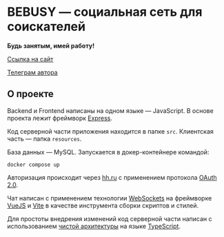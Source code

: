 # BEBUSY ― социальная сеть для соискателей

**Будь занятым, имей работу!**

[Ссылка на сайт](https://bebusy.ru/)

[Телеграм автора](https://t.me/denchik1170)

## О проекте

Backend и Frontend написаны на одном языке ― JavaScript.
В основе проекта лежит фреймворк [Express](https://expressjs.com/ru/).

Код серверной части приложения находится в папке `src`.
Клиентская часть ― папка `resources`.

База данных ― MySQL. Запускается в докер-контейнере командой:

```shell
docker compose up
```

Авторизация происходит через [hh.ru](https://dev.hh.ru/) с применением протокола [OAuth 2.0](https://oauth.net/2/).

Чат написан с применением технологии [WebSockets](https://developer.mozilla.org/ru/docs/Web/API/WebSockets_API) на фреймворке [VueJS](https://vuejs.org/) и [Vite](https://vitejs.dev/) в качестве инструмента сборки скриптов и стилей.

Для простоты внедрения изменений код серверной части написан с использованием [чистой архитектуры](https://habr.com/ru/articles/269589/) на языке [TypeScript](https://www.typescriptlang.org/).
